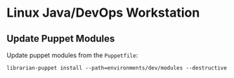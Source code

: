 Linux Java/DevOps Workstation
=============================

Update Puppet Modules
---------------------

Update puppet modules from the `Puppetfile`:
```shell
librarian-puppet install --path=environments/dev/modules --destructive
```


